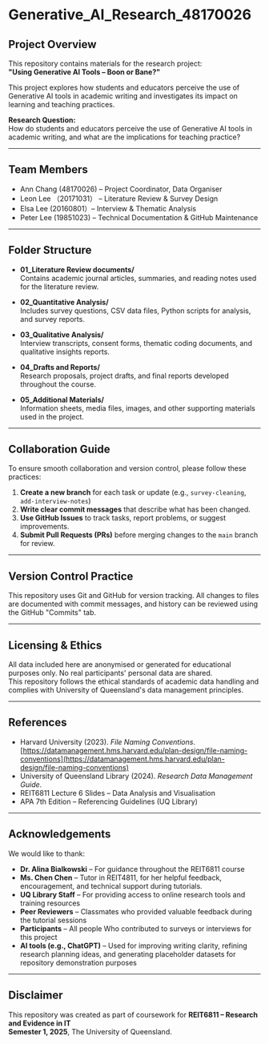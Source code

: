 # Generative_AI_Research_48170026

## Project Overview
This repository contains materials for the research project:  
**"Using Generative AI Tools – Boon or Bane?"**

This project explores how students and educators perceive the use of Generative AI tools in academic writing and investigates its impact on learning and teaching practices.

**Research Question:**  
How do students and educators perceive the use of Generative AI tools in academic writing, and what are the implications for teaching practice?

---

## Team Members

- Ann Chang (48170026) – Project Coordinator, Data Organiser  
- Leon Lee （20171031） – Literature Review & Survey Design  
- Elsa Lee (20160801）– Interview & Thematic Analysis  
- Peter Lee (19851023) – Technical Documentation & GitHub Maintenance  

---

## Folder Structure

- **01_Literature Review documents/**  
  Contains academic journal articles, summaries, and reading notes used for the literature review.

- **02_Quantitative Analysis/**  
  Includes survey questions, CSV data files, Python scripts for analysis, and survey reports.

- **03_Qualitative Analysis/**  
  Interview transcripts, consent forms, thematic coding documents, and qualitative insights reports.

- **04_Drafts and Reports/**  
  Research proposals, project drafts, and final reports developed throughout the course.

- **05_Additional Materials/**  
  Information sheets, media files, images, and other supporting materials used in the project.

---

## Collaboration Guide

To ensure smooth collaboration and version control, please follow these practices:

1. **Create a new branch** for each task or update (e.g., `survey-cleaning`, `add-interview-notes`)
2. **Write clear commit messages** that describe what has been changed.
3. **Use GitHub Issues** to track tasks, report problems, or suggest improvements.
4. **Submit Pull Requests (PRs)** before merging changes to the `main` branch for review.

---

## Version Control Practice

This repository uses Git and GitHub for version tracking. All changes to files are documented with commit messages, and history can be reviewed using the GitHub "Commits" tab.

---

## Licensing & Ethics

All data included here are anonymised or generated for educational purposes only. No real participants' personal data are shared.  
This repository follows the ethical standards of academic data handling and complies with University of Queensland's data management principles.

---

## References

- Harvard University (2023). *File Naming Conventions*. [https://datamanagement.hms.harvard.edu/plan-design/file-naming-conventions](https://datamanagement.hms.harvard.edu/plan-design/file-naming-conventions)  
- University of Queensland Library (2024). *Research Data Management Guide*.  
- REIT6811 Lecture 6 Slides – Data Analysis and Visualisation  
- APA 7th Edition – Referencing Guidelines (UQ Library)

---

## Acknowledgements

We would like to thank:

- **Dr. Alina Bialkowski** – For guidance throughout the REIT6811 course  
- **Ms. Chen Chen** – Tutor in REIT4811, for her helpful feedback, encouragement, and technical support during tutorials.
- **UQ Library Staff** – For providing access to online research tools and training resources  
- **Peer Reviewers** – Classmates who provided valuable feedback during the tutorial sessions  
- **Participants** – All people Who contributed to surveys or interviews for this project
- **AI tools (e.g., ChatGPT)** – Used for improving writing clarity, refining research planning ideas, and generating placeholder datasets for repository demonstration purposes

---

## Disclaimer

This repository was created as part of coursework for **REIT6811 – Research and Evidence in IT**  
**Semester 1, 2025**, The University of Queensland.
